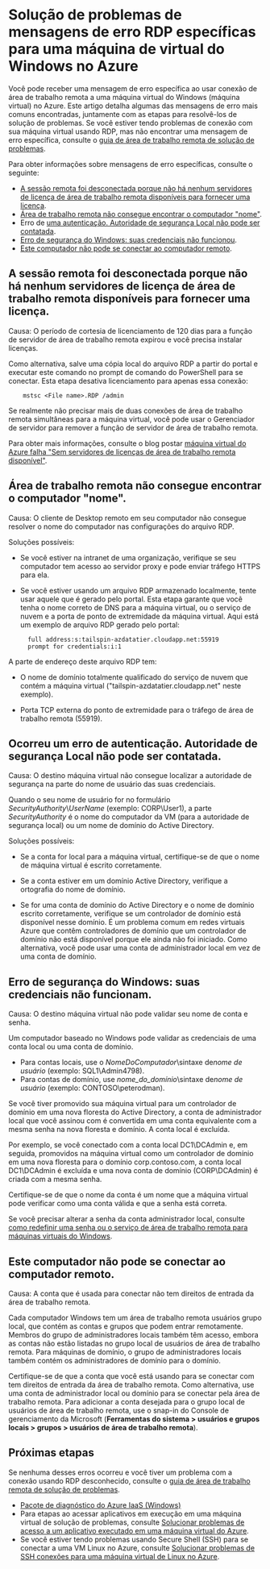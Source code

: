 <properties
    pageTitle="Mensagens de erro RDP específicas para VMs Azure | Microsoft Azure"
    description="Entender as mensagens de erro específicas que você pode receber ao tentar usam a conexão de área de trabalho remota para um computador virtual Windows no Azure"
    keywords="Erro de desktop remoto, erro de conexão de área de trabalho remota, não consigo conectar à máquina virtual, solução de problemas da área de trabalho remota"
    services="virtual-machines-windows"
    documentationCenter=""
    authors="iainfoulds"
    manager="timlt"
    editor=""
    tags="top-support-issue,azure-service-management,azure-resource-manager"/>

<tags
    ms.service="virtual-machines-windows"
    ms.workload="infrastructure-services"
    ms.tgt_pltfrm="vm-windows"
    ms.devlang="na"
    ms.topic="support-article"
    ms.date="10/14/2016"
    ms.author="iainfou"/>

# <a name="troubleshooting-specific-rdp-error-messages-to-a-windows-vm-in-azure"></a>Solução de problemas de mensagens de erro RDP específicas para uma máquina de virtual do Windows no Azure
Você pode receber uma mensagem de erro específica ao usar conexão de área de trabalho remota a uma máquina virtual do Windows (máquina virtual) no Azure. Este artigo detalha algumas das mensagens de erro mais comuns encontradas, juntamente com as etapas para resolvê-los de solução de problemas. Se você estiver tendo problemas de conexão com sua máquina virtual usando RDP, mas não encontrar uma mensagem de erro específica, consulte o [guia de área de trabalho remota de solução de problemas](virtual-machines-windows-troubleshoot-rdp-connection.md).

Para obter informações sobre mensagens de erro específicas, consulte o seguinte:

- [A sessão remota foi desconectada porque não há nenhum servidores de licença de área de trabalho remota disponíveis para fornecer uma licença](#rdplicense).
- [Área de trabalho remota não consegue encontrar o computador "nome"](#rdpname).
- Erro de [uma autenticação. Autoridade de segurança Local não pode ser contatada](#rdpauth).
- [Erro de segurança do Windows: suas credenciais não funcionou](#wincred).
- [Este computador não pode se conectar ao computador remoto](#rdpconnect).

<a id="rdplicense"></a>
## <a name="the-remote-session-was-disconnected-because-there-are-no-remote-desktop-license-servers-available-to-provide-a-license"></a>A sessão remota foi desconectada porque não há nenhum servidores de licença de área de trabalho remota disponíveis para fornecer uma licença.

Causa: O período de cortesia de licenciamento de 120 dias para a função de servidor de área de trabalho remota expirou e você precisa instalar licenças.

Como alternativa, salve uma cópia local do arquivo RDP a partir do portal e executar este comando no prompt de comando do PowerShell para se conectar. Esta etapa desativa licenciamento para apenas essa conexão:

        mstsc <File name>.RDP /admin

Se realmente não precisar mais de duas conexões de área de trabalho remota simultâneas para a máquina virtual, você pode usar o Gerenciador de servidor para remover a função de servidor de área de trabalho remota.

Para obter mais informações, consulte o blog postar [máquina virtual do Azure falha "Sem servidores de licenças de área de trabalho remota disponível"](https://blogs.msdn.microsoft.com/mast/2014/01/21/rdp-to-azure-vm-fails-with-no-remote-desktop-license-servers-available/).

<a id="rdpname"></a>
## <a name="remote-desktop-cant-find-the-computer-name"></a>Área de trabalho remota não consegue encontrar o computador "nome".

Causa: O cliente de Desktop remoto em seu computador não consegue resolver o nome do computador nas configurações do arquivo RDP.

Soluções possíveis:

- Se você estiver na intranet de uma organização, verifique se seu computador tem acesso ao servidor proxy e pode enviar tráfego HTTPS para ela.

- Se você estiver usando um arquivo RDP armazenado localmente, tente usar aquele que é gerado pelo portal. Esta etapa garante que você tenha o nome correto de DNS para a máquina virtual, ou o serviço de nuvem e a porta de ponto de extremidade da máquina virtual. Aqui está um exemplo de arquivo RDP gerado pelo portal:

        full address:s:tailspin-azdatatier.cloudapp.net:55919
        prompt for credentials:i:1

A parte de endereço deste arquivo RDP tem:
- O nome de domínio totalmente qualificado do serviço de nuvem que contém a máquina virtual ("tailspin-azdatatier.cloudapp.net" neste exemplo).

- Porta TCP externa do ponto de extremidade para o tráfego de área de trabalho remota (55919).

<a id="rdpauth"></a>
## <a name="an-authentication-error-has-occurred-the-local-security-authority-cannot-be-contacted"></a>Ocorreu um erro de autenticação. Autoridade de segurança Local não pode ser contatada.

Causa: O destino máquina virtual não consegue localizar a autoridade de segurança na parte do nome de usuário das suas credenciais.

Quando o seu nome de usuário for no formulário *SecurityAuthority*\\*UserName* (exemplo: CORP\User1), a parte *SecurityAuthority* é o nome do computador da VM (para a autoridade de segurança local) ou um nome de domínio do Active Directory.

Soluções possíveis:

- Se a conta for local para a máquina virtual, certifique-se de que o nome de máquina virtual é escrito corretamente.

- Se a conta estiver em um domínio Active Directory, verifique a ortografia do nome de domínio.

- Se for uma conta de domínio do Active Directory e o nome de domínio escrito corretamente, verifique se um controlador de domínio está disponível nesse domínio. É um problema comum em redes virtuais Azure que contêm controladores de domínio que um controlador de domínio não está disponível porque ele ainda não foi iniciado. Como alternativa, você pode usar uma conta de administrador local em vez de uma conta de domínio.

<a id="wincred"></a>
## <a name="windows-security-error-your-credentials-did-not-work"></a>Erro de segurança do Windows: suas credenciais não funcionam.

Causa: O destino máquina virtual não pode validar seu nome de conta e senha.

Um computador baseado no Windows pode validar as credenciais de uma conta local ou uma conta de domínio.

- Para contas locais, use o *NomeDoComputador*\\sintaxe de*nome de usuário* (exemplo: SQL1\Admin4798).
- Para contas de domínio, use *nome_do_domínio*\\sintaxe de*nome de usuário* (exemplo: CONTOSO\peterodman).

Se você tiver promovido sua máquina virtual para um controlador de domínio em uma nova floresta do Active Directory, a conta de administrador local que você assinou com é convertida em uma conta equivalente com a mesma senha na nova floresta e domínio. A conta local é excluída.

Por exemplo, se você conectado com a conta local DC1\DCAdmin e, em seguida, promovidos na máquina virtual como um controlador de domínio em uma nova floresta para o domínio corp.contoso.com, a conta local DC1\DCAdmin é excluída e uma nova conta de domínio (CORP\DCAdmin) é criada com a mesma senha.

Certifique-se de que o nome da conta é um nome que a máquina virtual pode verificar como uma conta válida e que a senha está correta.

Se você precisar alterar a senha da conta administrador local, consulte [como redefinir uma senha ou o serviço de área de trabalho remota para máquinas virtuais do Windows](virtual-machines-windows-reset-rdp.md).

<a id="rdpconnect"></a>
## <a name="this-computer-cant-connect-to-the-remote-computer"></a>Este computador não pode se conectar ao computador remoto.

Causa: A conta que é usada para conectar não tem direitos de entrada da área de trabalho remota.

Cada computador Windows tem um área de trabalho remota usuários grupo local, que contém as contas e grupos que podem entrar remotamente. Membros do grupo de administradores locais também têm acesso, embora as contas não estão listadas no grupo local de usuários de área de trabalho remota. Para máquinas de domínio, o grupo de administradores locais também contém os administradores de domínio para o domínio.

Certifique-se de que a conta que você está usando para se conectar com tem direitos de entrada da área de trabalho remota. Como alternativa, use uma conta de administrador local ou domínio para se conectar pela área de trabalho remota. Para adicionar a conta desejada para o grupo local de usuários de área de trabalho remota, use o snap-in do Console de gerenciamento da Microsoft (**Ferramentas do sistema > usuários e grupos locais > grupos > usuários de área de trabalho remota**).


## <a name="next-steps"></a>Próximas etapas
Se nenhuma desses erros ocorreu e você tiver um problema com a conexão usando RDP desconhecido, consulte o [guia de área de trabalho remota de solução de problemas](virtual-machines-windows-troubleshoot-rdp-connection.md).

- [Pacote de diagnóstico do Azure IaaS (Windows)](https://home.diagnostics.support.microsoft.com/SelfHelp?knowledgebaseArticleFilter=2976864)
- Para etapas ao acessar aplicativos em execução em uma máquina virtual de solução de problemas, consulte [Solucionar problemas de acesso a um aplicativo executado em uma máquina virtual do Azure](virtual-machines-linux-troubleshoot-app-connection.md).
- Se você estiver tendo problemas usando Secure Shell (SSH) para se conectar a uma VM Linux no Azure, consulte [Solucionar problemas de SSH conexões para uma máquina virtual de Linux no Azure](virtual-machines-linux-troubleshoot-ssh-connection.md).